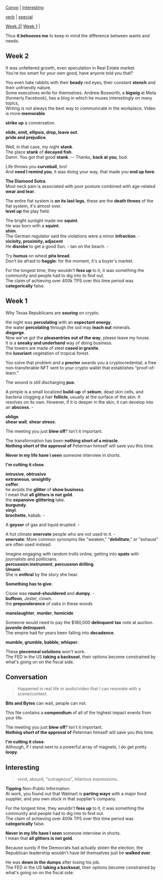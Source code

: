 

[Convo](#conversation) | [Interesting](#interesting)  

[verb](../../special/2024/verb-24.md) | [special](../../special/2024/special-words-24.md)  


[Week 2](#week-2)| [Week 1](#week-1) |  

Thus **it behooves me** to keep in mind the difference between wants and needs.  

## Week 2  

It was unfettered growth, even speculation in Real Estate market.  
You're too smart for your own good, have anyone told you that?  

You even hate rabbits with their **beady** red eyes, their constant **stench** and their unfriendly nature.  
Some executives write for themselves. Andrew Bosworth, a **bigwig** at Meta (formerly Facebook), has a blog in which he muses interestingly on many topics,  
Writing is not always the best way to communicate in the workplace. Video is more **memorable**.  

**strike up** a conversation.  

**elide, omit, ellipsis, drop, leave out**.  
**pride and prejudice**.  

Well, in that case, my night **stank**.  
The place **stank** of **decayed fish**.  
Damn. You got that good **stank**. -- Thanks, **back at you**, bud.  

Life throws you **curveball**, bro!  
And **need I remind you**, it was doing your way, that made you **end up here**.  


**The Diamond Sutra**.  
Most neck pain is associated with poor posture combined with age-related **wear and tear**.  

The entire fiat system is **on its last legs**, these are the **death throes** of the fiat system, it's almost over.  
**level up** the play field.  


The bright sunlight made me **squint**.  
He was born with a **squint**.  
**shim**.  
The German regulator said the violations were a minor **infraction**. -  
**vicinity, proximity, adjacent**  
He **disrobe** to get a good Sun. - tan on the beach. -  


Try **humus** on wheat **pita bread**.  
Don't be afraid to **haggle**: for the moment, it's a buyer's market.  

For the longest time, they wouldn't **fess up** to it, it was something the community and people had to dig into to find out.  
The claim of achieving over 400k TPS over this time period was **categorically** false.  


## Week 1  

Why Texas Republicans are **souring** on crypto.  

the night was **percolating** with an **expectant energy**.  
the water **percolating** through the soil may **leach out** minerals.  
**disgorge**.  
Now we've got the **pleasantries** **out of the way**, please leave my house.  
It is a **sneaky and underhand** way of doing business.  
The towers are made of steel **cased in granite**.  
the **luxuriant** vegetation of tropical forest.  

You solve that problem and a **proctor** awards you a cryptocredential, a free non-transferable NFT sent to your crypto wallet that establishes “proof-of-learn.”  

The wound is still discharging **pus**.  

A pimple is a small localized **build-up** of **sebum**, dead skin cells, and bacteria clogging a hair **follicle**, usually at the surface of the skin. It resolves on its own. However, if it is deeper in the skin, it can develop into an **abscess**. -  

**oblige**.  
**shear wall**, **shear stress**.  

The meeting you just **blew off**? Isn't it important.  

The transformation has been **nothing short of a miracle**.  
**Nothing short of the approval of** Peterman himself will save you this time.  


**Never in my life have I seen** someone interview in shorts.  


**I'm cutting it close**.  

**intrusive**, **obtrusive**  
**extraneous**, **unsightly**  
**coffer**.  
he avoids the **glitter** of **show business**.  
I mean that **all glitters is not gold**.  
the **expansive** **glittering** lake.  
**burgundy**.  
**vinyl**.  
**brochette**, kabab. -  

A **geyser** of gas and liquid erupted. -  

A hot climate **enervate** people who are not used to it. -  
**enervate**: More common synonyms like "weaken," "**debilitate**," or "exhaust" are often used instead.  

Imagine engaging with random trolls online, getting into **spats** with journalists and politicians.  
**percussion instrument**, **percussion drilling**.  
**Umami**.  
She is **enthral** by the story she hear.  

**Something has to give**.  

Cissie was **round-shouldered** and **dumpy**. -  
**buffoon**, Jester, clown.  
the **preponderance** of oaks in these woods  

**manslaughter**, **murder**, **homicide**  

Someone would need to pay the $180,000 **delinquent tax** note at auction.  
**juvenile delinquent**.  
The empire had for years been falling into **decadence**.  

**mumble, grumble, babble, whisper**.  

These **piecemeal solutions** won't work.  
The FED in the US **taking a backseat**, their options become constrained by what's going on on the fiscal side.  

## Conversation  
> Happened in real life or audio/video that I can resonate with a scene/context.  

**Bits and Bytes** can wait, people can not.  

This file contains a **compendium** of all of the highest impact events from your life.  

The meeting you just **blew off**? Isn't it important.  
**Nothing short of the approval of** Peterman himself will save you this time.  

**I'm cutting it close**.  
Although, if I stand next to a powerful array of magnets, I do get pretty **loopy**.  



## Interesting  
> vivid, absurd, "outrageous", hilarious expressions.  

**Tipping** Non-Public Information.  
At work, you found out that Walmart is **parting ways** with a major food supplier, and you own stock in that supplier’s company.  

For the longest time, they wouldn't **fess up** to it, it was something the community and people had to dig into to find out.  
The claim of achieving over 400k TPS over this time period was **categorically** false.  

**Never in my life have I seen** someone interview in shorts.  
I mean that **all glitters is not gold**.  

Because surely if the Democrats had actually stolen the election, the Republican leadership wouldn't have let themselves just be **walked over**.  

He was **down in the dumps** after losing his job.  
The FED in the US **taking a backseat**, their options become constrained by what's going on on the fiscal side.  




